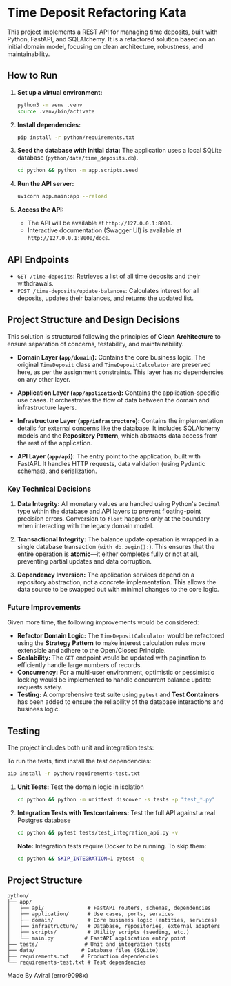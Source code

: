 # Time Deposit Refactoring Kata

This project implements a REST API for managing time deposits, built with Python, FastAPI, and SQLAlchemy. It is a refactored solution based on an initial domain model, focusing on clean architecture, robustness, and maintainability.

## How to Run

1.  **Set up a virtual environment:**
    ```sh
    python3 -m venv .venv
    source .venv/bin/activate
    ```

2.  **Install dependencies:**
    ```sh
    pip install -r python/requirements.txt
    ```

3.  **Seed the database with initial data:**
    The application uses a local SQLite database (`python/data/time_deposits.db`).
    ```sh
    cd python && python -m app.scripts.seed
    ```

4.  **Run the API server:**
    ```sh
    uvicorn app.main:app --reload
    ```

5.  **Access the API:**
    - The API will be available at `http://127.0.0.1:8000`.
    - Interactive documentation (Swagger UI) is available at `http://127.0.0.1:8000/docs`.

## API Endpoints

- `GET /time-deposits`: Retrieves a list of all time deposits and their withdrawals.
- `POST /time-deposits/update-balances`: Calculates interest for all deposits, updates their balances, and returns the updated list.

## Project Structure and Design Decisions

This solution is structured following the principles of **Clean Architecture** to ensure separation of concerns, testability, and maintainability.

- **Domain Layer (`app/domain`):** Contains the core business logic. The original `TimeDeposit` class and `TimeDepositCalculator` are preserved here, as per the assignment constraints. This layer has no dependencies on any other layer.

- **Application Layer (`app/application`):** Contains the application-specific use cases. It orchestrates the flow of data between the domain and infrastructure layers.

- **Infrastructure Layer (`app/infrastructure`):** Contains the implementation details for external concerns like the database. It includes SQLAlchemy models and the **Repository Pattern**, which abstracts data access from the rest of the application.

- **API Layer (`app/api`):** The entry point to the application, built with FastAPI. It handles HTTP requests, data validation (using Pydantic schemas), and serialization.

### Key Technical Decisions

1.  **Data Integrity:** All monetary values are handled using Python's `Decimal` type within the database and API layers to prevent floating-point precision errors. Conversion to `float` happens only at the boundary when interacting with the legacy domain model.

2.  **Transactional Integrity:** The balance update operation is wrapped in a single database transaction (`with db.begin():`). This ensures that the entire operation is **atomic**—it either completes fully or not at all, preventing partial updates and data corruption.

3.  **Dependency Inversion:** The application services depend on a repository abstraction, not a concrete implementation. This allows the data source to be swapped out with minimal changes to the core logic.

### Future Improvements

Given more time, the following improvements would be considered:

- **Refactor Domain Logic:** The `TimeDepositCalculator` would be refactored using the **Strategy Pattern** to make interest calculation rules more extensible and adhere to the Open/Closed Principle.
- **Scalability:** The `GET` endpoint would be updated with pagination to efficiently handle large numbers of records.
- **Concurrency:** For a multi-user environment, optimistic or pessimistic locking would be implemented to handle concurrent balance update requests safely.
- **Testing:** A comprehensive test suite using `pytest` and **Test Containers** has been added to ensure the reliability of the database interactions and business logic.

## Testing

The project includes both unit and integration tests:

To run the tests, first install the test dependencies:
   ```sh
   pip install -r python/requirements-test.txt
   ```

1. **Unit Tests:** Test the domain logic in isolation
   ```sh
   cd python && python -m unittest discover -s tests -p "test_*.py"
   ```

2. **Integration Tests with Testcontainers:** Test the full API against a real Postgres database
   ```sh
   cd python && pytest tests/test_integration_api.py -v
   ```
   
   **Note:** Integration tests require Docker to be running. To skip them:
   ```sh
   cd python && SKIP_INTEGRATION=1 pytest -q
   ```

## Project Structure

```
python/
├── app/
│   ├── api/              # FastAPI routers, schemas, dependencies
│   ├── application/      # Use cases, ports, services
│   ├── domain/           # Core business logic (entities, services)
│   ├── infrastructure/   # Database, repositories, external adapters
│   ├── scripts/          # Utility scripts (seeding, etc.)
│   └── main.py          # FastAPI application entry point
├── tests/               # Unit and integration tests
├── data/               # Database files (SQLite)
├── requirements.txt    # Production dependencies
└── requirements-test.txt # Test dependencies
```

Made By Aviral (error9098x)